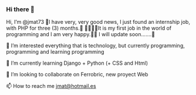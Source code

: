 ### Hi there 👋

<!--
**jmatisam/jmatisam** is a ✨ _special_ ✨ repository because its `README.md` (this file) appears on your GitHub profile.

Here are some ideas to get you started: comentarios

- 🔭 I’m currently working on ...
- 🌱 I’m currently learning ...
- 👯 I’m looking to collaborate on ...
- 🤔 I’m looking for help with ...
- 💬 Ask me about ...
- 📫 How to reach me: ...
- 😄 Pronouns: ...
- ⚡ Fun fact: ...
-->
Hi, I’m @jmat73 🎉I have very, very good news, I just found an internship job, with PHP for three (3) months.🎊 💼👨🏻‍💻It is my first job in the world of programming and I am very happy.🍾🥂 I will update soon.......🤔

👀 I’m interested everything that is technology, but currently programming, programming and learning programming

🌱 I’m currently learning Django + Python (+ CSS and Html)

💞️ I’m looking to collaborate on Ferrobric, new proyect Web

📫 How to reach me jmat@hotmail.es
